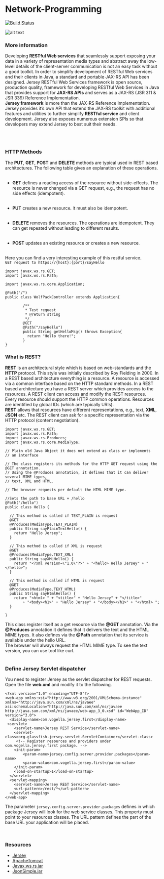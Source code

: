 # Network-Programming

[![Build Status](https://travis-ci.org/joemccann/dillinger.svg?branch=master)](https://travis-ci.org/joemccann/dillinger)

![alt text](https://wallpapercave.com/wp/wp4048620.png)

### More information

  Developing **RESTful Web services** that seamlessly support exposing your data in a variety of representation media types and abstract away the low-level details of the client-server communication is not an easy task without a good toolkit. In order to simplify development of RESTful Web services and their clients in Java, a standard and portable JAX-RS API has been designed. Jersey RESTful Web Services framework is open source, production quality, framework for developing RESTful Web Services in Java that provides support for **JAX-RS APIs** and serves as a JAX-RS (JSR 311 & JSR 339) Reference Implementation.
  <br/>
  **Jersey framework** is more than the JAX-RS Reference Implementation. Jersey provides it’s own API that extend the JAX-RS toolkit with additional features and utilities to further simplify **RESTful service** and client development. 
Jersey also exposes numerous extension SPIs so that developers may extend Jersey to best suit their needs.

<br/><br/>
### HTTP Methods

The **PUT**, **GET**, **POST** and **DELETE** methods are typical used in REST based architectures. The following table gives an explanation of these operations.<br/><br/>

- **GET** defines a reading access of the resource without side-effects. The resource is never changed via a GET request, e.g., the request has no side effects (idempotent).<br/><br/>

- **PUT** creates a new resource. It must also be idempotent.<br/><br/>

- **DELETE** removes the resources. The operations are idempotent. They can get repeated without leading to different results.<br/><br/>

- **POST** updates an existing resource or creates a new resource.<br/><br/>

Here you can find a very interesting example of this restful service. <br/>
`GET request to https://{host}:{port}/sayHello`<br/>

```
import javax.ws.rs.GET;
import javax.ws.rs.Path;

import javax.ws.rs.core.Application;

@Path("/")
public class WolfPackController extends Application{
		
        /**
         * Test request
         * @return string 
         */
        @GET
        @Path("/sayHello")
        public String getHelloMsg() throws Exception{
          return "Hello there!";
        }
}
```
### What is REST?


**REST** is an architectural style which is based on web-standards and the **HTTP** protocol. This style was initially described by Roy Fielding in 2000. In a REST based architecture everything is a resource. A resource is accessed via a common interface based on the HTTP standard methods. In a REST based architecture you have a REST server which provides access to the resources. A REST client can access and modify the REST resources.<br/>
Every resource should support the HTTP common operations. Resources are identified by global IDs (which are typically URIs).
<br/>
**REST** allows that resources have different representations, e.g., text, **XML**, **JSON** etc. The REST client can ask for a specific representation via the HTTP protocol (content negotiation).
<br/>

```
import javax.ws.rs.GET;
import javax.ws.rs.Path;
import javax.ws.rs.Produces;
import javax.ws.rs.core.MediaType;

// Plain old Java Object it does not extend as class or implements
// an interface

// The class registers its methods for the HTTP GET request using the @GET annotation.
// Using the @Produces annotation, it defines that it can deliver several MIME types,
// text, XML and HTML.

// The browser requests per default the HTML MIME type.

//Sets the path to base URL + /hello
@Path("/hello")
public class Hello {

  // This method is called if TEXT_PLAIN is request
  @GET
  @Produces(MediaType.TEXT_PLAIN)
  public String sayPlainTextHello() {
    return "Hello Jersey";
  }

  // This method is called if XML is request
  @GET
  @Produces(MediaType.TEXT_XML)
  public String sayXMLHello() {
    return "<?xml version=\"1.0\"?>" + "<hello> Hello Jersey" + "</hello>";
  }

  // This method is called if HTML is request
  @GET
  @Produces(MediaType.TEXT_HTML)
  public String sayHtmlHello() {
    return "<html> " + "<title>" + "Hello Jersey" + "</title>"
        + "<body><h1>" + "Hello Jersey" + "</body></h1>" + "</html> ";
  }

}

```


This class register itself as a get resource via the **@GET** annotation. Via the **@Produces** annotation it defines that it delivers the text and the HTML MIME types. It also defines via the **@Path** annotation that its service is available under the hello URL.
<br/>
The browser will always request the HTML MIME type. To see the text version, you can use tool like curl.
<br/>
<br/>

### Define Jersey Servlet dispatcher

You need to register Jersey as the servlet dispatcher for REST requests.
<br/>
Open the file **web.xml** and modify it to the following.<br/>


```
<?xml version="1.0" encoding="UTF-8"?>
<web-app xmlns:xsi="http://www.w3.org/2001/XMLSchema-instance" xmlns="http://java.sun.com/xml/ns/javaee" xsi:schemaLocation="http://java.sun.com/xml/ns/javaee http://java.sun.com/xml/ns/javaee/web-app_3_0.xsd" id="WebApp_ID" version="3.0">
  <display-name>com.vogella.jersey.first</display-name>
 <servlet>
    <servlet-name>Jersey REST Service</servlet-name>
    <servlet-class>org.glassfish.jersey.servlet.ServletContainer</servlet-class>
     <!-- Register resources and providers under com.vogella.jersey.first package. -->
    <init-param>
        <param-name>jersey.config.server.provider.packages</param-name>
        <param-value>com.vogella.jersey.first</param-value>
    </init-param>
    <load-on-startup>1</load-on-startup>
  </servlet>
  <servlet-mapping>
    <servlet-name>Jersey REST Service</servlet-name>
    <url-pattern>/rest/*</url-pattern>
  </servlet-mapping>
</web-app>
```

The parameter `jersey.config.server.provider.packages` defines in which package Jersey will look for the web service classes. This property must point to your resources classes. The URL pattern defines the part of the base URL your application will be placed.

<br/>

### Resources
* [Jersey](https://eclipse-ee4j.github.io/jersey/)
* [ApacheTomcat](https://tomcat.apache.org/download-80.cgi)
* [Javax.ws.rs.jar](https://jar-download.com/artifacts/javax.ws.rs)
* [JsonSimple.jar](http://www.java2s.com/Code/Jar/j/Downloadjsonsimple111jar.htm)
